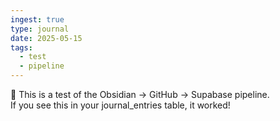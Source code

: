 ```yaml
---
ingest: true
type: journal
date: 2025-05-15
tags:
  - test
  - pipeline
---
```


🚀 This is a test of the Obsidian → GitHub → Supabase pipeline.  
If you see this in your journal_entries table, it worked!
